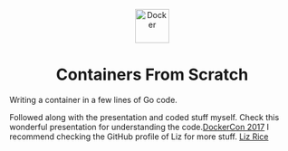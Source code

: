 <p align="center">
  <a href="https://www.docker.com/">
    <img alt="Docker" src="https://www.docker.com/sites/default/files/d8/2019-07/Moby-logo.png" width="60" />
  </a>
</p>

<h1 align="center">
  Containers From Scratch 
</h1>
Writing a container in a few lines of Go code.

Followed along with the presentation and coded stuff myself.
Check this wonderful presentation for understanding the code.[DockerCon 2017](https://youtu.be/MHv6cWjvQjM)
I recommend checking the GitHub profile of Liz for more stuff. [Liz Rice](https://github.com/lizrice)